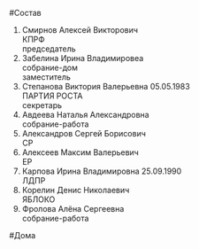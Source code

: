 #Состав  
1. Смирнов Алексей Викторович  
    КПРФ  
    председатель  
2. Забелина Ирина Владимировеа  
    собрание-дом  
    заместитель  
3. Степанова Виктория Валерьевна 05.05.1983  
    ПАРТИЯ РОСТА  
    секретарь  
4. Авдеева Наталья Александровна  
    собрание-работа  
5. Александров Сергей Борисович  
    СР  
6. Алексеев Максим Валерьевич  
    ЕР  
7. Карпова Ирина Владимировна 25.09.1990  
    ЛДПР  
8. Корелин Денис Николаевич  
    ЯБЛОКО  
9. Фролова Алёна Сергеевна  
    собрание-работа  
  
#Дома  
